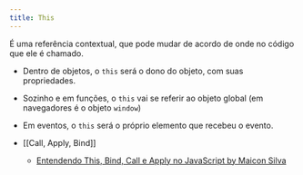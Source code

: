 ```yaml
---
title: This
---
```


É uma referência contextual, que pode mudar de acordo de onde no código que ele é chamado.
- Dentro de objetos, o `this` será o dono do objeto, com suas propriedades.
- Sozinho e em funções, o `this` vai se referir ao objeto global (em navegadores é o objeto `window`)
- Em eventos, o `this` será o próprio elemento que recebeu o evento.

- [[Call, Apply, Bind]]
	- [Entendendo This, Bind, Call e Apply no JavaScript by Maicon Silva](https://www.maiconsilva.com/entendendo-this-bind-call-e-apply-no-javascript/)